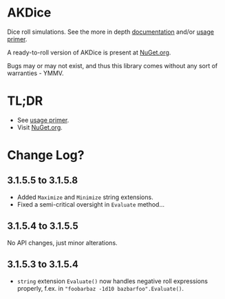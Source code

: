 # AKDice

Dice roll simulations. See the more in depth [documentation](AKDice/Doc.md) and/or [usage primer](AKDice/README.md).

A ready-to-roll version of AKDice is present at [NuGet.org](https://nuget.org/packages/AKDice).

Bugs may or may not exist, and thus this library comes without any sort of warranties - YMMV.

# TL;DR
* See [usage primer](AKDice/README.md).
* Visit [NuGet.org](https://nuget.org/packages/AKDice).

# Change Log?
## 3.1.5.5 to 3.1.5.8
* Added `Maximize` and `Minimize` string extensions.
* Fixed a semi-critical oversight in `Evaluate` method...
## 3.1.5.4 to 3.1.5.5
No API changes, just minor alterations.
## 3.1.5.3 to 3.1.5.4
* `string` extension `Evaluate()` now handles negative roll expressions properly, f.ex. in `"foobarbaz -1d10 bazbarfoo".Evaluate()`.
